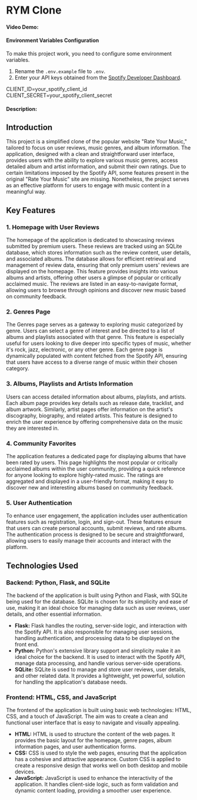 # RYM Clone

#### Video Demo: <URL HERE>

#### Environment Variables Configuration

To make this project work, you need to configure some environment variables.

1. Rename the `.env.example` file to `.env`.
2. Enter your API keys obtained from the [Spotify Developer Dashboard](https://developer.spotify.com/dashboard/applications).

CLIENT_ID=your_spotify_client_id
CLIENT_SECRET=your_spotify_client_secret

#### Description:

## Introduction

This project is a simplified clone of the popular website "Rate Your Music," tailored to focus on user reviews, music genres, and album information. The application, designed with a clean and straightforward user interface, provides users with the ability to explore various music genres, access detailed album and artist information, and submit their own ratings. Due to certain limitations imposed by the Spotify API, some features present in the original "Rate Your Music" site are missing. Nonetheless, the project serves as an effective platform for users to engage with music content in a meaningful way.

## Key Features

### 1. **Homepage with User Reviews**

The homepage of the application is dedicated to showcasing reviews submitted by premium users. These reviews are tracked using an SQLite database, which stores information such as the review content, user details, and associated albums. The database allows for efficient retrieval and management of review data, ensuring that only premium users' reviews are displayed on the homepage. This feature provides insights into various albums and artists, offering other users a glimpse of popular or critically acclaimed music. The reviews are listed in an easy-to-navigate format, allowing users to browse through opinions and discover new music based on community feedback.

### 2. **Genres Page**

The Genres page serves as a gateway to exploring music categorized by genre. Users can select a genre of interest and be directed to a list of albums and playlists associated with that genre. This feature is especially useful for users looking to dive deeper into specific types of music, whether it's rock, jazz, electronic, or any other genre. Each genre page is dynamically populated with content fetched from the Spotify API, ensuring that users have access to a diverse range of music within their chosen category.

### 3. **Albums, Playlists and Artists Information**

Users can access detailed information about albums, playlists, and artists. Each album page provides key details such as release date, tracklist, and album artwork. Similarly, artist pages offer information on the artist's discography, biography, and related artists. This feature is designed to enrich the user experience by offering comprehensive data on the music they are interested in.

### 4. **Community Favorites**

The application features a dedicated page for displaying albums that have been rated by users. This page highlights the most popular or critically acclaimed albums within the user community, providing a quick reference for anyone looking to explore highly-rated music. The ratings are aggregated and displayed in a user-friendly format, making it easy to discover new and interesting albums based on community feedback.

### 5. **User Authentication**

To enhance user engagement, the application includes user authentication features such as registration, login, and sign-out. These features ensure that users can create personal accounts, submit reviews, and rate albums. The authentication process is designed to be secure and straightforward, allowing users to easily manage their accounts and interact with the platform.

## Technologies Used

### Backend: Python, Flask, and SQLite

The backend of the application is built using Python and Flask, with SQLite being used for the database. SQLite is chosen for its simplicity and ease of use, making it an ideal choice for managing data such as user reviews, user details, and other essential information.

- **Flask:** Flask handles the routing, server-side logic, and interaction with the Spotify API. It is also responsible for managing user sessions, handling authentication, and processing data to be displayed on the front end.
- **Python:** Python's extensive library support and simplicity make it an ideal choice for the backend. It is used to interact with the Spotify API, manage data processing, and handle various server-side operations.
- **SQLite:** SQLite is used to manage and store user reviews, user details, and other related data. It provides a lightweight, yet powerful, solution for handling the application's database needs.

### Frontend: HTML, CSS, and JavaScript

The frontend of the application is built using basic web technologies: HTML, CSS, and a touch of JavaScript. The aim was to create a clean and functional user interface that is easy to navigate and visually appealing.

- **HTML:** HTML is used to structure the content of the web pages. It provides the basic layout for the homepage, genre pages, album information pages, and user authentication forms.
- **CSS:** CSS is used to style the web pages, ensuring that the application has a cohesive and attractive appearance. Custom CSS is applied to create a responsive design that works well on both desktop and mobile devices.
- **JavaScript:** JavaScript is used to enhance the interactivity of the application. It handles client-side logic, such as form validation and dynamic content loading, providing a smoother user experience.
